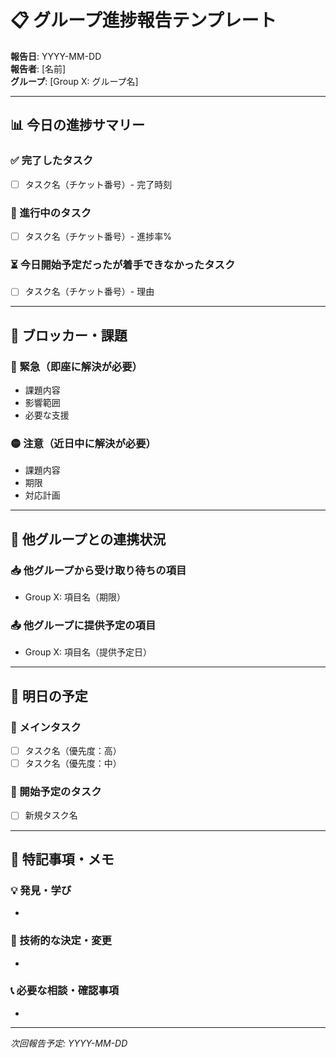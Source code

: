 # 📋 グループ進捗報告テンプレート

**報告日**: YYYY-MM-DD  
**報告者**: [名前]  
**グループ**: [Group X: グループ名]

---

## 📊 今日の進捗サマリー

### ✅ 完了したタスク
- [ ] タスク名（チケット番号）- 完了時刻

### 🔄 進行中のタスク  
- [ ] タスク名（チケット番号）- 進捗率%

### ⏳ 今日開始予定だったが着手できなかったタスク
- [ ] タスク名（チケット番号）- 理由

---

## 🚨 ブロッカー・課題

### 🔴 緊急（即座に解決が必要）
- 課題内容
- 影響範囲
- 必要な支援

### 🟡 注意（近日中に解決が必要）
- 課題内容
- 期限
- 対応計画

---

## 🔗 他グループとの連携状況

### 📥 他グループから受け取り待ちの項目
- Group X: 項目名（期限）

### 📤 他グループに提供予定の項目
- Group X: 項目名（提供予定日）

---

## 📅 明日の予定

### 🎯 メインタスク
- [ ] タスク名（優先度：高）
- [ ] タスク名（優先度：中）

### 🔮 開始予定のタスク
- [ ] 新規タスク名

---

## 📝 特記事項・メモ

### 💡 発見・学び
- 

### 🔧 技術的な決定・変更
- 

### 📞 必要な相談・確認事項
- 

---

*次回報告予定: YYYY-MM-DD*